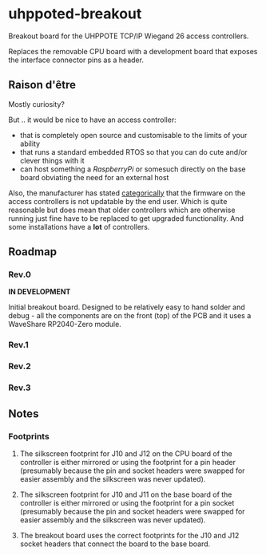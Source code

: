 # uhppoted-breakout

Breakout board for the UHPPOTE TCP/IP Wiegand 26 access controllers. 

Replaces the removable CPU board with a development board that exposes the interface connector pins
as a header.

## Raison d'être

Mostly curiosity?

But .. it would be nice to have an access controller:
- that is completely open source and customisable to the limits of your ability
- that runs a standard embedded RTOS so that you can do cute and/or clever things with it
- can host something a _RaspberryPi_ or somesuch directly on the base board obviating the need
  for an external host

Also, the manufacturer has stated [categorically](https://github.com/uhppoted/uhppoted/blob/main/documentation/FAQ.md#faq)
that the firmware on the access controllers is not updatable by the end user. Which is quite reasonable but does mean that
older controllers which are otherwise running just fine have to be replaced to get upgraded functionality. And some 
installations have a **lot** of controllers.

## Roadmap

### Rev.0

**IN DEVELOPMENT**

Initial breakout board. Designed to be relatively easy to hand solder and debug - all the components are on the front (top)
of the PCB and it uses a WaveShare RP2040-Zero module.

### Rev.1

### Rev.2

### Rev.3

## Notes

### Footprints
1. The silkscreen footprint for J10 and J12 on the CPU board of the controller is either mirrored or
   using the footprint for a pin header (presumably because the pin and socket headers were swapped for
   easier assembly and the silkscreen was never updated).

2. The silkscreen footprint for J10 and J11 on the base board of the controller is either mirrored or
   using the footprint for a pin socket (presumably because the pin and socket headers were swapped for
   easier assembly and the silkscreen was never updated).

3. The breakout board uses the correct footprints for the J10 and J12 socket headers that connect the
   board to the base board.